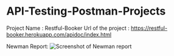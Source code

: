 # API-Testing-Postman-Projects


Project Name : Restful-Booker
Url of the project : https://restful-booker.herokuapp.com/apidoc/index.html

Newman Report: 
![Screenshot of Newman report](https://github.com/Mahanidhib/API-Testing-Postman-Projects/assets/48144853/66e25df7-4161-4b21-9bd0-d1db44f90543)
